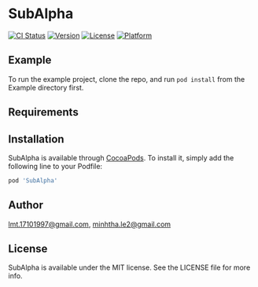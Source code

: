 # SubAlpha

[![CI Status](https://img.shields.io/travis/lmt.17101997@gmail.com/SubAlpha.svg?style=flat)](https://travis-ci.org/lmt.17101997@gmail.com/SubAlpha)
[![Version](https://img.shields.io/cocoapods/v/SubAlpha.svg?style=flat)](https://cocoapods.org/pods/SubAlpha)
[![License](https://img.shields.io/cocoapods/l/SubAlpha.svg?style=flat)](https://cocoapods.org/pods/SubAlpha)
[![Platform](https://img.shields.io/cocoapods/p/SubAlpha.svg?style=flat)](https://cocoapods.org/pods/SubAlpha)

## Example

To run the example project, clone the repo, and run `pod install` from the Example directory first.

## Requirements

## Installation

SubAlpha is available through [CocoaPods](https://cocoapods.org). To install
it, simply add the following line to your Podfile:

```ruby
pod 'SubAlpha'
```

## Author

lmt.17101997@gmail.com, minhtha.le2@gmail.com

## License

SubAlpha is available under the MIT license. See the LICENSE file for more info.
